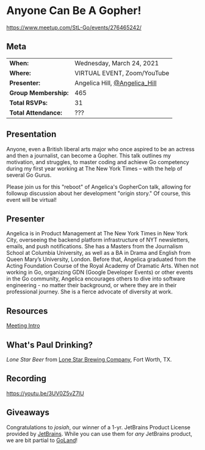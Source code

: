 # Anyone Can Be A Gopher!
https://www.meetup.com/StL-Go/events/276465242/

## Meta 
| | |
| --- | --- |
| **When:** | Wednesday, March 24, 2021 |
| **Where:** | VIRTUAL EVENT, Zoom/YouTube |
| **Presenter:** | Angelica Hill, [@Angelica_Hill](https://twitter.com/Angelica_Hill) |
| **Group Membership:** | 465 |
| **Total RSVPs:** | 31 |
| **Total Attendance:** | ??? |

## Presentation
Anyone, even a British liberal arts major who once aspired to be an actress and then a journalist, can become a Gopher. This talk outlines my motivation, and struggles, to master coding and achieve Go competency during my first year working at The New York Times – with the help of several Go Gurus.

Please join us for this "reboot" of Angelica's GopherCon talk, allowing for followup discussion about her development "origin story." Of course, this event will be virtual!

## Presenter
Angelica is in Product Management at The New York Times in New York City, overseeing the backend platform infrastructure of NYT newsletters, emails, and push notifications. She has a Masters from the Journalism School at Columbia University, as well as a BA in Drama and English from Queen Mary’s University, London. Before that, Angelica graduated from the Acting Foundation Course of the Royal Academy of Dramatic Arts. When not working in Go, organizing GDN (Google Developer Events) or other events in the Go community, Angelica encourages others to dive into software engineering - no matter their background, or where they are in their professional journey. She is a fierce advocate of diversity at work.

## Resources
[Meeting Intro](Meeting-Intro.pdf)

## What's Paul Drinking?
*Lone Star Beer* from [Lone Star Brewing Company](https://www.lonestarbeer.com/), Fort Worth, TX.

## Recording
https://youtu.be/3UV0Z5vZ7lU

## Giveaways
Congratulations to _josiah_, our winner of a 1-yr. JetBrains Product License provided by [JetBrains](https://www.jetbrains.com/). While you can use them for _any_ JetBrains product, we are bit partial to [GoLand](https://www.jetbrains.com/go/)!
